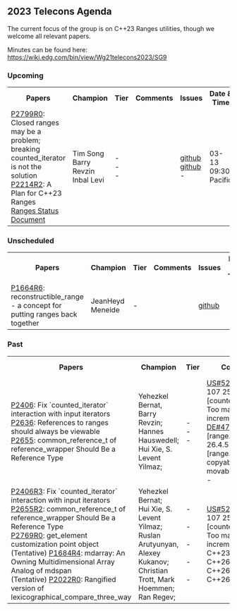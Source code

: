 ## 2023 Telecons Agenda

The current focus of the group is on C++23 Ranges utilities, though we welcome all relevant papers.

Minutes can be found here: https://wiki.edg.com/bin/view/Wg21telecons2023/SG9

### Upcoming

<table>
<tr>
<th>Papers
<th>Champion
<th>Tier
<th>Comments 
<th>Issues
<th>Date & Time

<tr>
  
<td>
<a href="https://www.open-std.org/jtc1/sc22/wg21/docs/papers/2023/p2799r0.html">P2799R0</a>: Closed ranges may be a problem; breaking counted_iterator is not the solution<br/>
<a href="https://wg21.link/p2214">P2214R2</a>: A Plan for C++23 Ranges<br/>
<a href="https://docs.google.com/spreadsheets/d/1L4NqXfD21To_BCycVuRn_sbfqOGMPVCZ/edit?usp=sharing&ouid=110629087461400411513&rtpof=true&sd=true">Ranges Status Document</a>
<td>Tim Song
<br/>Barry Revzin
<br/>Inbal Levi
<td>-
<br/>-
<br/>-
<td>
<td><a href="http://wg21.link/P2799/github">github</a><br/><a href="http://wg21.link/P2214/github">github</a><br/>-
<td>03-13 <br/> 09:30 Pacific

</table>
  
### Unscheduled
  
<table>
<tr>
<th>Papers
<th>Champion
<th>Tier
<th>Comments 
<th>Issues
<th>Date & Time

<tr>
<td><a href="https://isocpp.org/files/papers/P1664R6.html">P1664R6</a>: reconstructible_range - a concept for putting ranges back together
<td>JeanHeyd Meneide
<td>-
<td>
<br/>
<td><a href="http://wg21.link/P1664/github">github</a>
<td>

<!---  
Deffered by LEWG
<br/><a href="https://cplusplus.github.io/LWG/issue3534">LWG3534</a>: ranges::set_intersection and ranges::set_difference algorithm requirements are too strict
<br/><a href="http://wg21.link/LWG3534/github">github</a>
-->

</table>

### Past

<table>
<tr>
<th>Papers
<th>Champion
<th>Tier
<th>Comments 
<th>Issues
<th>Date & Time

<tr>
<td>
<a href="https://raw.githack.com/YehezkelShB/cpp_proposals/P2406R2/P2406-counted-iterator-and-input-iterators.html">P2406</a>: Fix `counted_iterator` interaction with input iterators<br/>
<a href="https://wg21.link/P2636">P2636</a>: References to ranges should always be viewable<br/>
<a href="https://wg21.link/P2655">P2655</a>: common_reference_t of reference_wrapper Should Be a Reference Type<br/>

<td>
Yehezkel Bernat, Barry Revzin;<br/>
Hannes Hauswedell;<br/>
Hui Xie, S. Levent Yilmaz;<br/>
<td>
-<br/>
-<br/>
-

<td>
<a href="https://github.com/cplusplus/nbballot/issues/523">US#523</a>: US 46-107 25.5.7.1 [counted.iterator] Too many iterator increments<br/>
<a href="https://github.com/cplusplus/nbballot/issues/472">DE#472</a>: 26.7.6.1 [range.all.general], 26.4.5 [range.refinements] copyable and movable views<br/>
-

<td>
<a href="https://github.com/cplusplus/nbballot/issues/523">github</a>
<a href="https://github.com/cplusplus/nbballot/issues/472">github</a>
<a href="https://wg21.link/P2655/github">github</a>

<td>01-02<br/> 9:30 Pacific

  
<tr>
  
<td>
<a href="https://isocpp.org/files/papers/P2406R3.html">P2406R3</a>: Fix `counted_iterator` interaction with input iterators
  <br/><a href="https://isocpp.org/files/papers/P2655R2.html">P2655R2</a>: common_reference_t of reference_wrapper Should Be a Reference Type
  <br/><a href="https://www.open-std.org/jtc1/sc22/wg21/docs/papers/2023/p2769r0.html">P2769R0</a>: get_element customization point object
  <br/>(Tentative) <a href="https://www.open-std.org/jtc1/sc22/wg21/docs/papers/2023/p1684r4.html">P1684R4</a>: mdarray: An Owning Multidimensional Array Analog of mdspan
  <br/>(Tentative) <a href="https://isocpp.org/files/papers/P2022R0.pdf">P2022R0</a>: Rangified version of lexicographical_compare_three_way
<td>
  Yehezkel Bernat;
  <br/>Hui Xie, S. Levent Yilmaz;
  <br/>Ruslan Arutyunyan, Alexey Kukanov;
  <br/>Christian Trott, Mark Hoemmen;
  <br/>Ran Regev;
<td>
  -<br/>
  <br/>-<br/>
  <br/>-<br/>
  <br/>-<br/>
  <br/>-<br/>
<td>
  <a href="https://github.com/cplusplus/nbballot/issues/523">US#523</a>: US 46-107 25.5.7.1 [counted.iterator] Too many iterator increments
  <br/>C++23
  <br/>C++26
  <br/>C++26
  <br/>C++26
<td>
  <a href="https://wg21.link/P2406/github">github</a>
  <a href="https://wg21.link/P2655/github">github</a>
  <a href="https://wg21.link/P2769/github">github</a>
  <a href="https://wg21.link/P1684/github">github</a>
  <a href="https://wg21.link/P2022/github">github</a>
<td>02-06 (Issaquah) <br/> 13:00 Pacific

</table>
